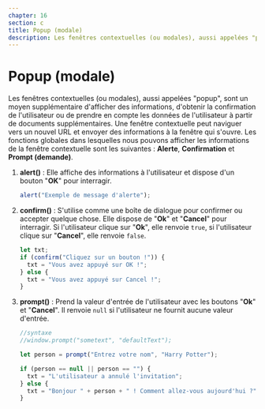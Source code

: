 ```yaml
---
chapter: 16
section: c
title: Popup (modale)
description: Les fenêtres contextuelles (ou modales), aussi appelées "popup", sont de petites fenêtres qui apparaissent au-dessus du navigateur principal pour fournir des informations. Elles sont utilisées pour afficher des notifications, des alertes, des boîtes de dialogue, des formulaires de connexion ou tout autre contenu qui doit apparaître temporairement ou dans un contexte distinct de celui de la page principale.
---
```


# Popup (modale)

Les fenêtres contextuelles (ou modales), aussi appelées "popup", sont un moyen supplémentaire d'afficher des informations, d'obtenir la confirmation de l'utilisateur ou de prendre en compte les données de l'utilisateur à partir de documents supplémentaires. Une fenêtre contextuelle peut naviguer vers un nouvel URL et envoyer des informations à la fenêtre qui s'ouvre. Les fonctions globales dans lesquelles nous pouvons afficher les informations de la fenêtre contextuelle sont les suivantes : **Alerte**, **Confirmation** et **Prompt (demande)**.

1.  **alert()** : Elle affiche des informations à l'utilisateur et dispose d'un bouton "**OK**" pour interragir.

    ```javascript
    alert("Exemple de message d'alerte");
    ```

2.  **confirm()** : S'utilise comme une boîte de dialogue pour confirmer ou accepter quelque chose. Elle dispose de "**Ok**" et "**Cancel**" pour interragir. Si l'utilisateur clique sur "**Ok**", elle renvoie `true`, si l'utilisateur clique sur "**Cancel**", elle renvoie `false`.&#x20;

    ```javascript
    let txt;
    if (confirm("Cliquez sur un bouton !")) {
      txt = "Vous avez appuyé sur OK !";
    } else {
      txt = "Vous avez appuyé sur Cancel !";
    }
    ```

3.  **prompt()** : Prend la valeur d'entrée de l'utilisateur avec les boutons "**Ok**" et "**Cancel**". Il renvoie `null` si l'utilisateur ne fournit aucune valeur d'entrée.

    ```javascript
    //syntaxe
    //window.prompt("sometext", "defaultText");

    let person = prompt("Entrez votre nom", "Harry Potter");

    if (person == null || person == "") {
      txt = "L'utilisateur a annulé l'invitation";
    } else {
      txt = "Bonjour " + person + " ! Comment allez-vous aujourd'hui ?";
    }
    ```
